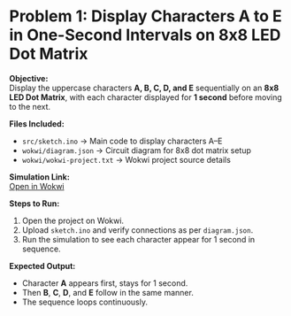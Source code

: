 # Problem 1: Display Characters A to E in One-Second Intervals on 8x8 LED Dot Matrix

**Objective:**  
Display the uppercase characters **A, B, C, D, and E** sequentially on an **8x8 LED Dot Matrix**, with each character displayed for **1 second** before moving to the next.

**Files Included:**  
- `src/sketch.ino` → Main code to display characters A–E  
- `wokwi/diagram.json` → Circuit diagram for 8x8 dot matrix setup  
- `wokwi/wokwi-project.txt` → Wokwi project source details  

**Simulation Link:**  
[Open in Wokwi](https://wokwi.com/projects/445219660770972673)

**Steps to Run:**  
1. Open the project on Wokwi.  
2. Upload `sketch.ino` and verify connections as per `diagram.json`.  
3. Run the simulation to see each character appear for 1 second in sequence.

**Expected Output:**  
- Character **A** appears first, stays for 1 second.  
- Then **B**, **C**, **D**, and **E** follow in the same manner.  
- The sequence loops continuously.
